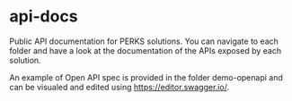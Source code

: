 # api-docs

Public API documentation for PERKS solutions. You can navigate to each folder and have a look at the documentation of the APIs exposed by each solution.

An example of Open API spec is provided in the folder demo-openapi and can be visualed and edited using  https://editor.swagger.io/.
